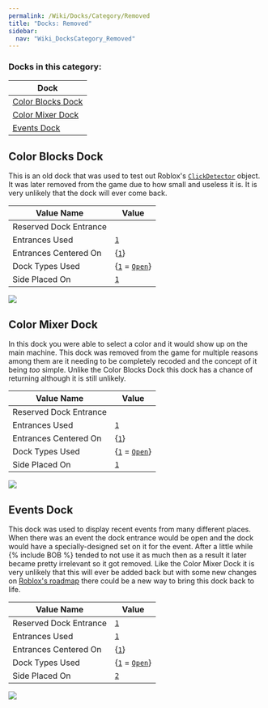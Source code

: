 ```yaml
---
permalink: /Wiki/Docks/Category/Removed
title: "Docks: Removed"
sidebar:
  nav: "Wiki_DocksCategory_Removed"
---
```


### Docks in this category:

| Dock |
|-|
| [Color Blocks Dock](/RBAP-Wiki/Wiki/Docks/Category/Removed#color-blocks-dock) |
| [Color Mixer Dock](/RBAP-Wiki/Wiki/Docks/Category/Removed#color-mixer-dock) |
| [Events Dock](/RBAP-Wiki/Wiki/Docks/Category/Removed#events-dock) |

## Color Blocks Dock

This is an old dock that was used to test out Roblox's [`ClickDetector`](https://developer.roblox.com/en-us/api-reference/class/ClickDetector) object. It was later removed from the game due to how small and useless it is. It is very unlikely that the dock will ever come back.

| Value Name             | Value |
|-|-|
| Reserved Dock Entrance |  |
| Entrances Used         | [`1`](/RBAP-Wiki/Wiki/Value-Types#number) |
| Entrances Centered On  | {[`1`](/RBAP-Wiki/Wiki/Value-Types#number)} |
| Dock Types Used        | {[`1`](/RBAP-Wiki/Wiki/Value-Types#number) = [`Open`](/RBAP-Wiki/Wiki/Dock-Types#open)} |
| Side Placed On         | [`1`](/RBAP-Wiki/Wiki/Value-Types#number) |

![](/RBAP-Wiki/Assets/Images/Docks/Color%20Blocks%20Dock.png)

## Color Mixer Dock

In this dock you were able to select a color and it would show up on the main machine. This dock was removed from the game for multiple reasons among them are it needing to be completely recoded and the concept of it being *too* simple. Unlike the Color Blocks Dock this dock has a chance of returning although it is still unlikely.

| Value Name             | Value |
|-|-|
| Reserved Dock Entrance |  |
| Entrances Used         | [`1`](/RBAP-Wiki/Wiki/Value-Types#number) |
| Entrances Centered On  | {[`1`](/RBAP-Wiki/Wiki/Value-Types#number)} |
| Dock Types Used        | {[`1`](/RBAP-Wiki/Wiki/Value-Types#number) = [`Open`](/RBAP-Wiki/Wiki/Dock-Types#open)} |
| Side Placed On         | [`1`](/RBAP-Wiki/Wiki/Value-Types#number) |

![](/RBAP-Wiki/Assets/Images/Docks/Color%20Mixer%20Dock.png)

## Events Dock

This dock was used to display recent events from many different places. When there was an event the dock entrance would be open and the dock would have a specially-designed set on it for the event. After a little while {% include BOB %} tended to not use it as much then as a result it later became pretty irrelevant so it got removed. Like the Color Mixer Dock it is very unlikely that this will ever be added back but with some new changes on [Roblox's roadmap](https://developer.roblox.com/en-us/resources/Roblox-Platform-Roadmap) there could be a new way to bring this dock back to life.

| Value Name             | Value |
|-|-|
| Reserved Dock Entrance | [`1`](/RBAP-Wiki/Wiki/Value-Types#number) |
| Entrances Used         | [`1`](/RBAP-Wiki/Wiki/Value-Types#number) |
| Entrances Centered On  | {[`1`](/RBAP-Wiki/Wiki/Value-Types#number)} |
| Dock Types Used        | {[`1`](/RBAP-Wiki/Wiki/Value-Types#number) = [`Open`](/RBAP-Wiki/Wiki/Dock-Types#open)} |
| Side Placed On         | [`2`](/RBAP-Wiki/Wiki/Value-Types#number) |

![](/RBAP-Wiki/Assets/Images/Docks/Events%20Dock.png)
